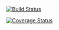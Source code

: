 [![Build Status](https://travis-ci.com/sofiachiare/Assignment2.svg?branch=develop)](https://travis-ci.com/sofiachiare/Assignment2)

[![Coverage Status](https://coveralls.io/repos/github/sofiachiare/Assignment2/badge.svg?branch=develop)](https://coveralls.io/github/sofiachiare/Assignment2?branch=develop)

